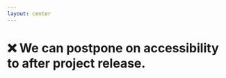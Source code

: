 ```yaml
---
layout: center
---
```


# ❌ We can postpone on accessibility to after project release.


<!--
Storyblok's journey towards accessibility
-->